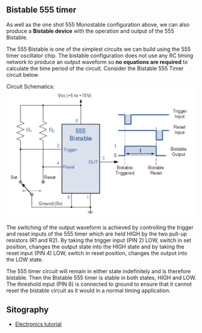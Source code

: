 ## Bistable 555 timer

As well as the one shot 555 Monostable configuration above, we can also produce a **Bistable device** with the operation and output of the 555 Bistable.

The 555 Bistable is one of the simplest circuits we can build using the 555 timer oscillator chip. The bistable configuration does not use any RC timing network to produce an output waveform so **no equations are required** to calculate the time period of the circuit. Consider the Bistable 555 Timer circuit below

Circuit Schematics: 
![alt text](https://github.com/mattiatritto/8bitcomputer/blob/master/1-ClockCircuit/3-BistableTimer/images/bistable-555.png)


The switching of the output waveform is achieved by controlling the trigger and reset inputs of the 555 timer which are held HIGH by the two pull-up resistors (R1 and R2). By taking the trigger input (PIN 2) LOW, switch in set position, changes the output state into the HIGH state and by taking the reset input (PIN 4) LOW, switch in reset position, changes the output into the LOW state.

The 555 timer circuit will remain in either state indefinitely and is therefore bistable. Then the Bistable 555 timer is stable in both states, HIGH and LOW. The threshold input (PIN 6) is connected to ground to ensure that it cannot reset the bistable circuit as it would in a normal timing application.



## Sitography

- [Electronics tutorial](https://www.electronics-tutorials.ws/waveforms/555_timer.html)
